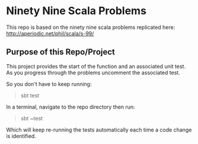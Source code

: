# Ninety Nine Scala Problems

This repo is based on the ninety nine scala problems replicated here: http://aperiodic.net/phil/scala/s-99/

## Purpose of this Repo/Project

This project provides the start of the function and an associated unit test.
As you progress through the problems uncomment the associated test.

So you don't have to keep running:

> sbt test

In a terminal, navigate to the repo directory then run:

> sbt ~test

Which will keep re-running the tests automatically each time a code change is identified.